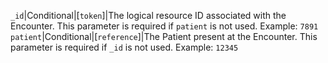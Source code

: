  `_id`|Conditional|[`token`]|The logical resource ID associated with the Encounter. This parameter is required if `patient` is not used. Example: `7891`
 `patient`|Conditional|[`reference`]|The Patient present at the Encounter. This parameter is required if `_id` is not used. Example: `12345`
